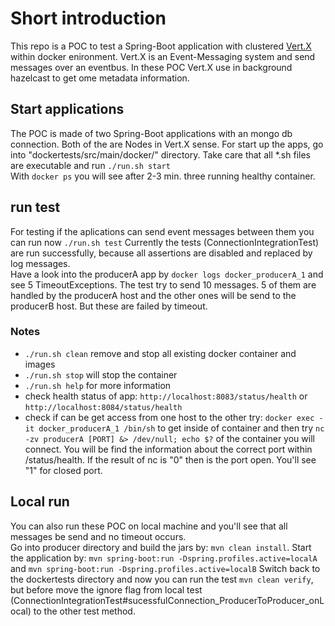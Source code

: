 # Short introduction

This repo is a POC to test a Spring-Boot application with clustered [Vert.X](http://vertx.io/docs/) within docker enironment. 
Vert.X is an Event-Messaging system and send messages over an eventbus. 
In these POC Vert.X use in background hazelcast to get ome metadata information.

## Start applications

The POC is made of two Spring-Boot applications with an mongo db connection.
Both of the are Nodes in Vert.X sense. 
For start up the apps, go into 
"dockertests/src/main/docker/" directory. Take care that all *.sh files are executable and run ```./run.sh start```  
With ```docker ps``` you will see after 2-3 min. three running healthy container.

## run test
For testing if the aplications can send event messages between them you can run now 
```./run.sh test```
Currently the tests (ConnectionIntegrationTest) are run successfully, because all assertions are disabled and replaced by log messages.  
Have a look into the producerA app by ```docker logs docker_producerA_1``` and see 5 TimeoutExceptions.
The test try to send 10 messages. 5 of them are handled by the producerA host and the other ones will be send to the producerB host. 
But these are failed by timeout.

### Notes
* ```./run.sh clean``` remove and stop all existing docker container and images
* ```./run.sh stop``` will stop the container  
* ```./run.sh help``` for more information
* check health status of app: ```http://localhost:8083/status/health``` or ```http://localhost:8084/status/health```  
* check if can be get access from one host to the other try: 
```docker exec -it docker_producerA_1 /bin/sh``` to get inside of container and then try
```nc -zv producerA [PORT] &> /dev/null; echo $?``` of the container you will connect. You will be find the information about the correct port within /status/health.
If the result of nc is "0" then is the port open. You'll see "1" for closed port.

## Local run

You can also run these POC on local machine and you'll see that all messages be send and no timeout occurs.   
Go into producer directory and build the jars by: ```mvn clean install```. 
Start the application by: ```mvn spring-boot:run -Dspring.profiles.active=localA``` and ```mvn spring-boot:run -Dspring.profiles.active=localB```
Switch back to the dockertests directory and now you can run the test ```mvn clean verify```, but before move the ignore flag from local test (ConnectionIntegrationTest#sucessfulConnection_ProducerToProducer_onLocal) to the other test method.
